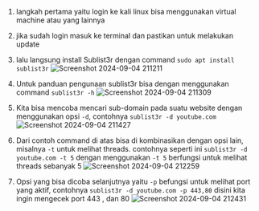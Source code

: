 1. langkah pertama yaitu login ke kali linux bisa menggunakan virtual machine atau yang lainnya
2. jika sudah login masuk ke terminal dan pastikan untuk melakukan update
3. lalu langsung install Sublist3r dengan command `sudo apt install sublist3r`
   ![Screenshot 2024-09-04 211211](https://github.com/user-attachments/assets/43fad9a0-4ed8-41b2-ab25-0a88d7459653)
   
4. Untuk panduan pengunaan sublist3r bisa dengan menggunakan command `sublist3r -h`
   ![Screenshot 2024-09-04 211309](https://github.com/user-attachments/assets/0e5a43e4-9f64-4658-a85d-2133869448eb)
   
5. Kita bisa mencoba mencari sub-domain pada suatu website dengan menggunakan opsi `-d`, contohnya `sublist3r -d youtube.com`
   ![Screenshot 2024-09-04 211427](https://github.com/user-attachments/assets/f1ec2bee-f948-4654-9e00-c79b42280fc9)
   
6. Dari contoh command di atas bisa di kombinasikan dengan opsi lain, misalnya `-t` untuk melihat threads. contohnya seperti ini `sublist3r -d youtube.com -t 5` dengan menggunakan `-t 5` berfungsi untuk melihat threads sebanyak 5
   ![Screenshot 2024-09-04 212259](https://github.com/user-attachments/assets/74531e83-2485-4238-8f8a-06f7bb96bf89)
   
7. Opsi yang bisa dicoba selanjutnya yaitu `-p` befungsi untuk melihat port yang aktif, contohnya `sublist3r -d youtube.com -p 443,80` disini kita ingin mengecek port 443 , dan 80
   ![Screenshot 2024-09-04 212431](https://github.com/user-attachments/assets/3046fe82-fb47-4b19-855e-074db42accd7)
